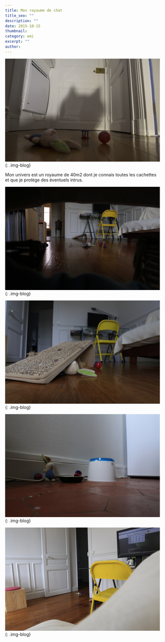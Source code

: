 ```yaml
---
title: Mon royaume de chat
title_seo: ""
description: ""
date: 2015-10-15
thumbnail:
category: emi
excerpt: ""
author:
---
```

![picture alt](/images/blog/monroyaume-01.JPG "Mon royaume de chat"){: .img-blog}

Mon univers est un royaume de 40m2 dont je connais toutes les cachettes et que je protège des éventuels intrus.


![picture alt](/images/blog/monroyaume-02.JPG "Mon royaume de chat"){: .img-blog}

![picture alt](/images/blog/monroyaume-03.JPG "Mon royaume de chat"){: .img-blog}

![picture alt](/images/blog/monroyaume-04.JPG "Mon royaume de chat"){: .img-blog}

![picture alt](/images/blog/monroyaume-05.JPG "Mon royaume de chat"){: .img-blog}
